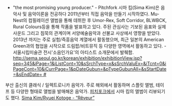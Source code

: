   -
    "the most promising young producer." - Pitchfork
    시마 킴(Sima Kim)은 음악사 및 음악이론을 전공하다 2011년부터 직접 음악을 만들기 시작하였다. Mu-Nest의
    컴필레이션 앨범을 통해 데뷔한 후 Umor-Rex, Soft Corridor, BLWBCK, Rural
    Colours등을 통해 작품을 발표하고 있다. 주된 관심사는 기보된 음표와 실제 사운드 그리고 침묵의 관계이며
    서양예술음악과 선불교 사상에서 영향을 받았다. 2013년 까지는 주로 실험/즉흥음악 계열에서 활동했으며, 최근
    일본의 American Green과의 협업을 시작으로 드림팝/비트뮤직 등 다양한 영역에서 활동하고 있다.
    \- 서울시립미술관 전시'소음인가요'의 아티스트 소개문에서 발췌함.
    [<http://sema.seoul.go.kr/korean/exhibition/exhibitionView.jsp?seq=345&iPage=1&iListCont=10&sSrchType=x&sSrchValuEx=&iTcnt=0&iPageCont=10&iCurrPage=1&pDateGubun=&pTypeGubunAll=&sStartDate=&sEndDate=>
    \#](/http://sema.seoul.go.kr/korean/exhibition/exhibitionView.jsp?seq=345&iPage=1&iListCont=10&sSrchType=x&sSrchValuEx=&iTcnt=0&iPageCont=10&iCurrPage=1&pDateGubun=&pTypeGubunAll=&sStartDate=&sEndDate=_# "wikilink")

부산 출신의 클래식 / 일렉트로니카 음악가. 주로 해외에서 활동하며 스플릿 앨범, 테이프 등 다양한 형태로 앨범을 발매해온
음악가. [피치포크에서](/피치포크 "wikilink") 시마 킴의 앨범이 리뷰되기도 했다. [Sima
Kim/Ryuei Kotoge -
“Rêveur”](http://pitchfork.com/reviews/tracks/17016-sima-kim-ryuei-kotoge-reveur/)